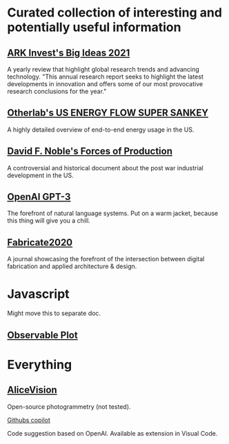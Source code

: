 # Curated collection of interesting and potentially useful information

## [ARK Invest's Big Ideas 2021](https://research.ark-invest.com/hubfs/1_Download_Files_ARK-Invest/White_Papers/ARK–Invest_BigIdeas_2021.pdf?hsCtaTracking=4e1a031b-7ed7-4fb2-929c-072267eda5fc%7Cee55057a-bc7b-441e-8b96-452ec1efe34c)

A yearly review that highlight global research trends and advancing technology. "This annual research report seeks to highlight the latest developments in innovation and offers some of our most provocative research conclusions for the year."

## [Otherlab's US ENERGY FLOW SUPER SANKEY](https://www.otherlab.com/blog-posts/us-energy-flow-super-sankey)

A highly detailed overview of end-to-end energy usage in the US.

## [David F. Noble's Forces of Production](docs/david_f-_noble_david_f-_noble_forces_of_productbookza-org-2.pdf)

A controversial and historical document about the post war industrial development in the US.

## [OpenAI GPT-3](https://openai.com/blog/openai-api/)

The forefront of natural language systems. Put on a warm jacket, because this thing will give you a chill.

## [Fabricate2020](https://www.uclpress.co.uk/collections/series-fabricate/products/154646)

A journal showcasing the forefront of the intersection between digital fabrication and applied architecture & design.

# Javascript 

Might move this to separate doc. 

## [Observable Plot](https://observablehq.com/@observablehq/plot)

# Everything

## [AliceVision](https://alicevision.org)

Open-source photogrammetry (not tested).

[Githubs copilot](https://copilot.github.com/)

Code suggestion based on OpenAI. Available as extension in Visual Code.
